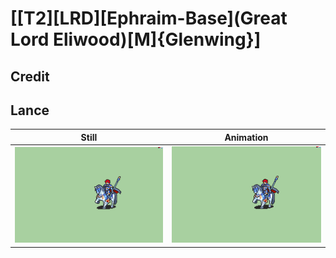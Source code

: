 # [\[T2\]\[LRD\]\[Ephraim-Base\]\(Great Lord Eliwood\)\[M\]{Glenwing}]

## Credit


	
## Lance

| Still | Animation |
| :---: | :-------: |
| ![Lance still](./Lance_000.png) | ![Lance animation](./Lance.gif) |
